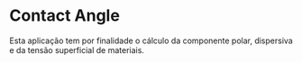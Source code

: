 # Contact Angle

Esta aplicação tem por finalidade o cálculo da componente polar, dispersiva e da tensão superficial de materiais.
